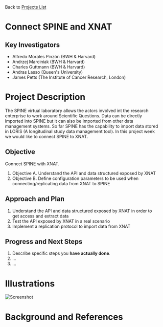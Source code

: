 Back to [Projects List](../../README.md#ProjectsList)

# Connect SPINE and XNAT

## Key Investigators

- Alfredo Morales Pinzón (BWH & Harvard)
- Andrzej Marciniak (BWH & Harvard)
- Charles Guttmann (BWH & Harvard)
- Andras Lasso (Queen's University)
- James Petts (The Institute of Cancer Research, London)

# Project Description

<!-- Add a short paragraph describing the project. -->
The SPINE virtual laboratory allows the actors involved int the research enterprise to work around Scientific Questions. Data can be directly imported into SPINE but it can also be imported from other data management systems. So far SPINE has the capability to import data stored in LORIS (A longitudinal study data management tool). In this project week we would like to connect SPINE to XNAT.

## Objective
Connect SPINE with XNAT.

<!-- Describe here WHAT you would like to achieve (what you will have as end result). -->

1. Objective A. Understand the API and data structured exposed by XNAT 
1. Objective B. Define configuration parameters to be used when connecting/replicating data from XNAT to SPINE

## Approach and Plan

<!-- Describe here HOW you would like to achieve the objectives stated above. -->

1. Understand the API and data structured exposed by XNAT in order to get access and extract data 
1. Test the API exposed by XNAT in a real scenario
1. Implement a replication protocol to import data from XNAT

## Progress and Next Steps

<!-- Update this section as you make progress, describing of what you have ACTUALLY DONE. If there are specific steps that you could not complete then you can describe them here, too. -->

1. Describe specific steps you **have actually done**.
1. ...
1. ...

# Illustrations


![Screenshot](https://github.com/NA-MIC/ProjectWeek/blob/master/PW31_2019_Boston/Projects/Connect_SPINE_and_XNAT/Screen%20Shot%202019-06-24%20at%201.22.57%20PM.png)
<!-- Add pictures and links to videos that demonstrate what has been accomplished.
![Description of picture](Example2.jpg)
![Some more images](Example2.jpg)
-->

# Background and References

<!-- If you developed any software, include link to the source code repository. If possible, also add links to sample data, and to any relevant publications. -->
